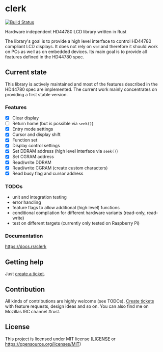 # clerk

[![Build Status](https://travis-ci.org/kunerd/clerk.svg?branch=master)](https://travis-ci.org/kunerd/clerk)

Hardware independent HD44780 LCD library written in Rust

The library's goal is to provide a high level interface to control HD44780 compliant LCD displays. It does not rely on `std` and therefore it should work on PCs as well as on embedded devices. Its main goal is to provide all features defined in the HD44780 spec.

## Current state
This library is actively maintained and most of the features described in the HD44780 spec are implemented. The current work mainly concentrates on providing a first stable version.

### Features
- [x] Clear display
- [ ] Return home (but is possible via `seek()`)
- [x] Entry mode settings
- [x] Cursor and display shift
- [x] Function set
- [x] Display control settings
- [x] Set DDRAM address (high level interface via `seek()`)
- [x] Set CGRAM address
- [x] Read/write DDRAM
- [x] Read/write CGRAM (create custom characters)
- [x] Read busy flag and cursor address

### TODOs
- unit and integration testing
- error handling
- feature flags to allow additional (high level) functions
- conditional compilation for different hardware variants (read-only, read-write)
- test on different targets (currently only tested on Raspberry Pi)

### Documentation
https://docs.rs/clerk

## Getting help
Just [create a ticket](https://github.com/kunerd/clerk/issues/new).

## Contribution
All kinds of contributions are highly welcome (see TODOs). [Create tickets](https://github.com/kunerd/clerk/issues/new) with feature requests, design ideas and so on. You can also find me on Mozillas IRC channel #rust.

## License
This project is licensed under MIT license ([LICENSE](docs/CONTRIBUTING.md) or https://opensource.org/licenses/MIT)
